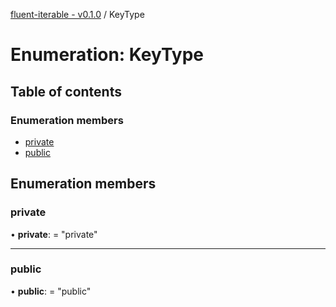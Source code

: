 [fluent-iterable - v0.1.0](../README.md) / KeyType

# Enumeration: KeyType

## Table of contents

### Enumeration members

- [private](keytype.md#private)
- [public](keytype.md#public)

## Enumeration members

### private

• **private**: = "private"

___

### public

• **public**: = "public"
